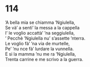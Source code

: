 # 114
  
’A bella mia se chiamma ’Ngiulella,  
Se và’ a senti’ la messa a la cappella  
I’ le voglio accattà’ ’na seggiulella,  
’ Pecchè ’Ngiulella nu’ s’assette ’nterra.  
Le voglio fà’ ’na via de murtelle,  
Pe’ ’nu nce fà’ lurdare la vunnella.  
E si la mamma ’nu me ra ’Ngiulella,  
Trenta carrine e me scrivo a la guerra.
